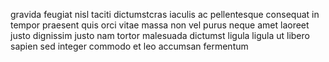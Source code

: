 gravida feugiat nisl taciti dictumstcras iaculis ac pellentesque consequat in
tempor praesent quis orci vitae massa non vel purus neque amet laoreet justo
dignissim justo nam tortor malesuada dictumst ligula ligula ut libero sapien
sed integer commodo et leo accumsan fermentum